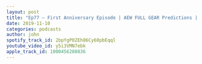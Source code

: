 ```yaml
---
layout: post
title: "Ep77 – First Anniversary Episode | AEW FULL GEAR Predictions | 'Ask Johners' Q&A | NXT vs AEW wk.6"
date: 2019-11-10
categories: podcasts
author: john
spotify_track_id: 2bpYgP0ZEh86Cy60pbEqql
youtube_video_id: y5i3VMN7ebk
apple_track_id: 1000456280836
---
```

